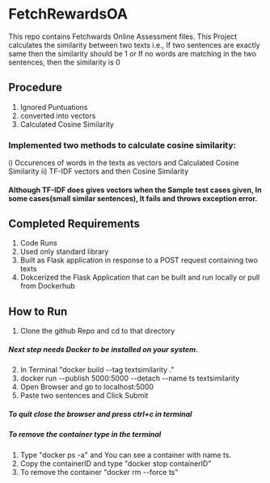 # FetchRewardsOA
This repo contains Fetchwards Online Assessment files.
This Project calculates the similarity between two texts i.e., If two sentences are exactly same then the similarity should be 1 or If no words are matching in the two sentences, then the similarity is 0
## Procedure
1. Ignored Puntuations
2. converted into vectors
3. Calculated Cosine Similarity
### Implemented two methods to calculate cosine similarity:
i) Occurences of words in the texts as vectors and Calculated Cosine Similarity
ii) TF-IDF vectors and then Cosine Similarity
#### Although TF-IDF does gives vectors when the Sample test cases given, In some cases(small similar sentences), It fails and throws exception error.
## Completed Requirements
1. Code Runs
2. Used only standard library
3. Built as Flask application in response to a POST request containing two texts
4. Dokcerized the Flask Application that can be built and run locally or pull from Dockerhub

## How to Run
1. Clone the github Repo and cd to that directory
##### Next step needs Docker to be installed on your system.
2. In Terminal "docker build --tag textsimilarity ."
3. docker run --publish 5000:5000 --detach --name ts textsimilarity
4. Open Browser and go to localhost:5000
5. Paste two sentences and Click Submit
##### To quit close the browser and press ctrl+c in terminal
##### To remove the container type in the terminal
1. Type "docker ps -a" and You can see a container with name ts. 
2. Copy the containerID and type "docker stop containerID"
3. To remove the container "docker rm --force ts"
